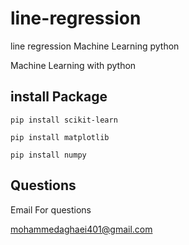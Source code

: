 # line-regression
 line regression Machine Learning python

Machine Learning with python
## install Package
```
pip install scikit-learn
```

```
pip install matplotlib
```

```
pip install numpy
```
## Questions
Email For questions 

mohammedaghaei401@gmail.com